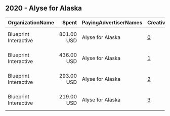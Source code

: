 ## 2020 - Alyse for Alaska 
|OrganizationName|Spent|PayingAdvertiserNames|CreativeUrls|Impressions|Genders|AgeBrackets|CountryCodes|BillingAddresses|CandidateBallotInformation|
|:---|---:|:---|:---|---:|:---|:---|:---|:---|:---|
|Blueprint Interactive|801.00 USD|Alyse for Alaska|[0](https://www.snap.com/political-ads/asset/0fcb99e59ca7fd0b637e8c6875fb3b18b268420f3c33094ad842a1d003787f9e?mediaType=mp4)|91,434||18+|united states|"1730 Rhode Island Ave NW Suite 1014,Washington,20036,US"|Alyse Galvin|
|Blueprint Interactive|436.00 USD|Alyse for Alaska|[1](https://www.snap.com/political-ads/asset/3b693878f70b0b1853ad2861a194c14f546071f78a6efd379b326d66f03bc325?mediaType=mp4)|40,490||18+|united states|"1730 Rhode Island Ave NW Suite 1014,Washington,20036,US"|Alyse Galvin|
|Blueprint Interactive|293.00 USD|Alyse for Alaska|[2](https://www.snap.com/political-ads/asset/f15a8693942f8ad7c4a8b2fb8a5d91937bf3dd8ddc4540beb60d30c9d160495a?mediaType=mp4)|46,079||18+|united states|"1730 Rhode Island Ave NW Suite 1014,Washington,20036,US"|Alyse Galvin|
|Blueprint Interactive|219.00 USD|Alyse for Alaska|[3](https://www.snap.com/political-ads/asset/85f3a45184f6752dfd632a6ec83671422f82c932b66c8624470f50647d805010?mediaType=mp4)|30,894||18+|united states|"1730 Rhode Island Ave NW Suite 1014,Washington,20036,US"|Alyse Galvin|
